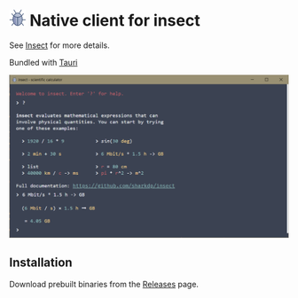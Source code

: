 # ![logo](/src-tauri/icons/Square30x30Logo.png) Native client for insect

See [Insect](https://github.com/sharkdp/insect) for more details.

Bundled with [Tauri](https://tauri.studio)

![Demo Screenshot](img/README.png)

## Installation

Download prebuilt binaries from the [Releases](https://github.com/pcrandall/insect/releases) page.

